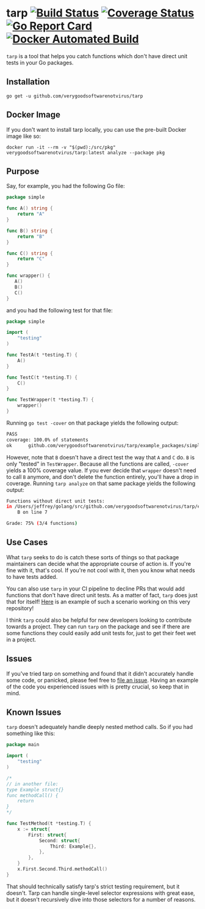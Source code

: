 # tarp [![Build Status](https://travis-ci.org/verygoodsoftwarenotvirus/tarp.svg?branch=master)](https://travis-ci.org/verygoodsoftwarenotvirus/tarp) [![Coverage Status](https://coveralls.io/repos/github/verygoodsoftwarenotvirus/tarp/badge.svg?branch=master)](https://coveralls.io/github/verygoodsoftwarenotvirus/tarp?branch=master) [![Go Report Card](https://goreportcard.com/badge/github.com/verygoodsoftwarenotvirus/tarp)](https://goreportcard.com/report/github.com/verygoodsoftwarenotvirus/tarp) [![Docker Automated Build](https://img.shields.io/docker/automated/verygoodsoftwarenotvirus/tarp.svg)](https://hub.docker.com/r/verygoodsoftwarenotvirus/tarp/)

`tarp` is a tool that helps you catch functions which don't have direct unit tests in your Go packages.

## Installation

    go get -u github.com/verygoodsoftwarenotvirus/tarp

## Docker Image

If you don't want to install tarp locally, you can use the pre-built Docker image like so:

    docker run -it --rm -v "$(pwd):/src/pkg" verygoodsoftwarenotvirus/tarp:latest analyze --package pkg

## Purpose

Say, for example, you had the following Go file:

```go
package simple

func A() string {
    return "A"
}

func B() string {
    return "B"
}

func C() string {
    return "C"
}

func wrapper() {
   A()
   B()
   C()
}
```

and you had the following test for that file:

```go
package simple

import (
    "testing"
)

func TestA(t *testing.T) {
    A()
}

func TestC(t *testing.T) {
    C()
}

func TestWrapper(t *testing.T) {
    wrapper()
}
```

Running `go test -cover` on that package yields the following output:

```bash
PASS
coverage: 100.0% of statements
ok      github.com/verygoodsoftwarenotvirus/tarp/example_packages/simple    0.006s
```

However, note that `B` doesn't have a direct test the way that `A` and `C` do. `B` is only "tested" in `TestWrapper`. Because all the functions are called, `-cover` yields a 100% coverage value. If you ever decide that `wrapper` doesn't need to call `B` anymore, and don't delete the function entirely, you'll have a drop in coverage. Running `tarp analyze` on that same package yields the following output:

```bash
Functions without direct unit tests:
in /Users/jeffrey/golang/src/github.com/verygoodsoftwarenotvirus/tarp/example_packages/simple/main.go:
    B on line 7

Grade: 75% (3/4 functions)
```

## Use Cases

What `tarp` seeks to do is catch these sorts of things so that package maintainers can decide what the appropriate course of action is. If you're fine with it, that's cool. If you're not cool with it, then you know what needs to have tests added.

You can also use `tarp` in your CI pipeline to decline PRs that would add functions that don't have direct unit tests. As a matter of fact, `tarp` does just that for itself! [Here](https://github.com/verygoodsoftwarenotvirus/tarp/pull/9) is an example of such a scenario working on this very repository!

I think `tarp` could also be helpful for new developers looking to contribute towards a project. They can run `tarp` on the package and see if there are some functions they could easily add unit tests for, just to get their feet wet in a project.

## Issues

If you've tried tarp on something and found that it didn't accurately handle some code, or panicked, please feel free to [file an issue](https://github.com/verygoodsoftwarenotvirus/tarp/issues/new). Having an example of the code you experienced issues with is pretty crucial, so keep that in mind.

## Known Issues

`tarp` doesn't adequately handle deeply nested method calls. So if you had something like this:

```go
package main

import (
    "testing"
)

/*
// in another file:
type Example struct{}
func methodCall() {
    return
}
*/

func TestMethod(t *testing.T) {
    x := struct{
        First: struct{
            Second: struct{
                Third: Example{},
            },
        },
    }
    x.First.Second.Third.methodCall()
}
```

That should technically satisfy tarp's strict testing requirement, but it doesn't. Tarp can handle single-level selector expressions with great ease, but it doesn't recursively dive into those selectors for a number of reasons.